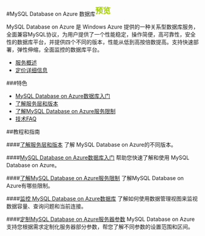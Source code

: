 <properties linkid="" urlDisplayName="" pageTitle="MySQL Database on Azure 数据库 - Azure 微软云" metaKeywords="Azure 云,技术文档,文档与资源,MySQL,数据库,技术指南" description="MySQL Database on Azure的技术帮助让您迅速了解当前业务,选择适合您的性能层级,轻松入门使用,并帮助您监视管理使用数据库,随时查看性能情况。" metaCanonical="" services="MySQL" documentationCenter="Services" title="" authors="" solutions="" manager="" editor="" />

<tags ms.service="mysql" ms.date="" wacn.date=""/>

#MySQL Database on Azure 数据库<sup style="color: #a5ce00; font-weight: bold; text-transform: uppercase; font-family: '微软雅黑'; font-size: 20px;" class="wa-previewTag">预览</sup>

MySQL Database on Azure 是 Windows Azure 提供的一种关系型数据库服务，全面兼容MySQL协议，为用户提供了一个性能稳定，操作简便，高可靠性，安全性的数据库平台，并提供四个不同的版本，性能从低到高按倍数提高。支持快速部署，弹性伸缩，全面监控的数据库平台。

- [服务概述](/home/features/mysql/)
- [定价详细信息](/home/features/mysql/#price)

###特色

- [MySQL Database on Azure数据库入门](/documentation/articles/mysql-database-get-started/)
- [了解服务层和版本](/documentation/articles/mysql-database-performance-guidance-asdb-test-result/)
- [了解MySQL Database on Azure服务限制](/documentation/articles/mysql-database-operation-limitation/)
- [技术FAQ](/documentation/articles/mysql-database-tech-faq/)

##教程和指南

####[了解服务层和版本](/documentation/articles/mysql-database-performance-guidance-asdb-test-result/)
了解 MySQL Database on Azure的不同版本。

####[MySQL Database on Azure数据库入门](/documentation/articles/mysql-database-get-started/)
帮助您快速了解和使用 MySQL Database on Azure。

####[了解MySQL Database on Azure服务限制](/documentation/articles/mysql-database-operation-limitation/)
了解MySQL Database on Azure有哪些限制。

####[监控 MySQL Database on Azure数据库](/documentation/articles/mysql-database-operation-monitoring-metrics/)
了解如何使用数据管理视图来监视数据容量、查询问题和当前连接。

####[定制MySQL Database on Azure服务器参数](/documentation/articles/mysql-database-advanced-settings)
MySQL Database on Azure支持您根据需求定制化服务器部分参数，帮您了解不同参数的设置范围和区间。
